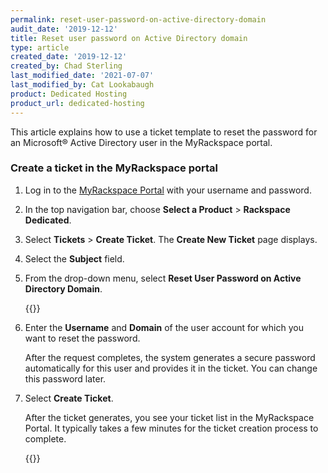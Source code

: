 ```yaml
---
permalink: reset-user-password-on-active-directory-domain
audit_date: '2019-12-12'
title: Reset user password on Active Directory domain
type: article
created_date: '2019-12-12'
created_by: Chad Sterling
last_modified_date: '2021-07-07'
last_modified_by: Cat Lookabaugh
product: Dedicated Hosting
product_url: dedicated-hosting
---
```


This article explains how to use a ticket template to reset the password for an
Microsoft&reg; Active Directory user in the MyRackspace portal.

### Create a ticket in the MyRackspace portal

1. Log in to the [MyRackspace Portal](https://login.rackspace.com/login) with
   your username and password.

2. In the top navigation bar, choose **Select a Product** > **Rackspace Dedicated**.

3. Select **Tickets** > **Create Ticket**. The **Create New Ticket** page displays.

4. Select the **Subject** field.

5. From the drop-down menu, select **Reset User Password on Active Directory Domain**.

    {{<image src="password1.png" alt="" title="">}}

6. Enter the **Username** and **Domain** of the user account for which you want
   to reset the password.

   After the request completes, the system generates a secure password
   automatically for this user and provides it in the ticket. You can change
   this password later.

7. Select **Create Ticket**.

   After the ticket generates, you see your ticket list in the MyRackspace Portal.
   It typically takes a few minutes for the ticket creation process to complete.

   {{<image src="password2.png" alt="" title="">}}
